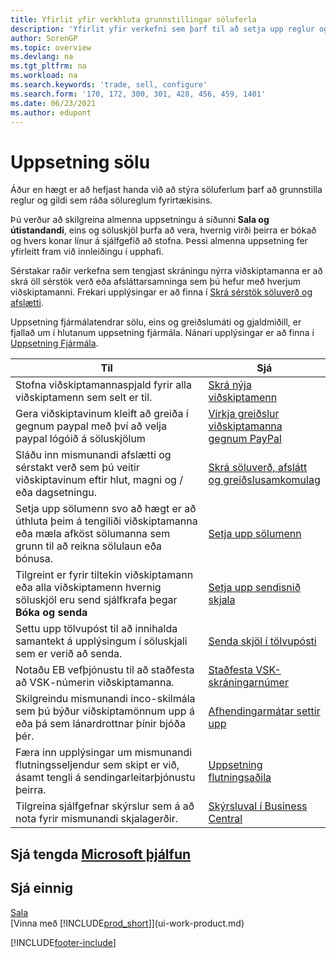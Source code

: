 ```yaml
---
title: Yfirlit yfir verkhluta grunnstillingar söluferla
description: 'Yfirlit yfir verkefni sem þarf til að setja upp reglur og gildi sem skilgreina sölustefnur þínar og ferli, þar á meðal almenna uppsetningu og uppsetningu á fjárhagshlið sölu.'
author: SorenGP
ms.topic: overview
ms.devlang: na
ms.tgt_pltfrm: na
ms.workload: na
ms.search.keywords: 'trade, sell, configure'
ms.search.form: '170, 172, 300, 301, 428, 456, 459, 1401'
ms.date: 06/23/2021
ms.author: edupont
---
```

# Uppsetning sölu
Áður en hægt er að hefjast handa við að stýra söluferlum þarf að grunnstilla reglur og gildi sem ráða sölureglum fyrirtækisins.

Þú verður að skilgreina almenna uppsetningu á síðunni **Sala og útistandandi**, eins og söluskjöl þurfa að vera, hvernig virði þeirra er bókað og hvers konar línur á sjálfgefið að stofna. Þessi almenna uppsetning fer yfirleitt fram við innleiðingu í upphafi.

Sérstakar raðir verkefna sem tengjast skráningu nýrra viðskiptamanna er að skrá öll sérstök verð eða afsláttarsamninga sem þú hefur með hverjum viðskiptamanni. Frekari upplýsingar er að finna í [Skrá sérstök söluverð og afslætti](sales-how-record-sales-price-discount-payment-agreements.md).

Uppsetning fjármálatendrar sölu, eins og greiðslumáti og gjaldmiðill, er fjallað um í hlutanum uppsetning fjármála. Nánari upplýsingar er að finna í [Uppsetning Fjármála](finance-setup-finance.md).

| Til | Sjá |
| --- | --- |
| Stofna viðskiptamannaspjald fyrir alla viðskiptamenn sem selt er til. |[Skrá nýja viðskiptamenn](sales-how-register-new-customers.md) |
| Gera viðskiptavinum kleift að greiða í gegnum paypal með því að velja paypal lógóið á söluskjölum |[Virkja greiðslur viðskiptamanna gegnum PayPal](sales-how-enable-payment-service-extensions.md) |
| Sláðu inn mismunandi afslætti og sérstakt verð sem þú veitir viðskiptavinum eftir hlut, magni og / eða dagsetningu. |[Skrá söluverð, afslátt og greiðslusamkomulag](sales-how-record-sales-price-discount-payment-agreements.md) |
| Setja upp sölumenn svo að hægt er að úthluta þeim á tengiliði viðskiptamanna eða mæla afköst sölumanna sem grunn til að reikna sölulaun eða bónusa. |[Setja upp sölumenn](sales-how-setup-salespeople.md) |
| Tilgreint er fyrir tiltekin viðskiptamann eða alla viðskiptamenn hvernig söluskjöl eru send sjálfkrafa þegar **Bóka og senda** |[Setja upp sendisnið skjala](sales-how-setup-document-send-profiles.md) |
| Settu upp tölvupóst til að innihalda samantekt á upplýsingum í söluskjali sem er verið að senda. |[Senda skjöl í tölvupósti](ui-how-send-documents-email.md) |
|Notaðu EB vefþjónustu til að staðfesta að VSK-númerin viðskiptamanna.|[Staðfesta VSK-skráningarnúmer](finance-setup-vat.md)|
|Skilgreindu mismunandi inco-skilmála sem þú býður viðskiptamönnum upp á eða þá sem lánardrottnar þínir bjóða þér.|[Afhendingarmátar settir upp](sales-how-set-up-shipment-methods.md)|
|Færa inn upplýsingar um mismunandi flutningsseljendur sem skipt er við, ásamt tengli á sendingarleitarþjónustu þeirra.|[Uppsetning flutningsaðila](sales-how-to-set-up-shipping-agents.md)|
|Tilgreina sjálfgefnar skýrslur sem á að nota fyrir mismunandi skjalagerðir.|[Skýrsluval í Business Central](across-report-selections.md)|

## Sjá tengda [Microsoft þjálfun](/training/paths/trade-get-started-dynamics-365-business-central/)

## Sjá einnig
[Sala](sales-manage-sales.md)  
[Vinna með [!INCLUDE[prod_short](includes/prod_short.md)]](ui-work-product.md)


[!INCLUDE[footer-include](includes/footer-banner.md)]
